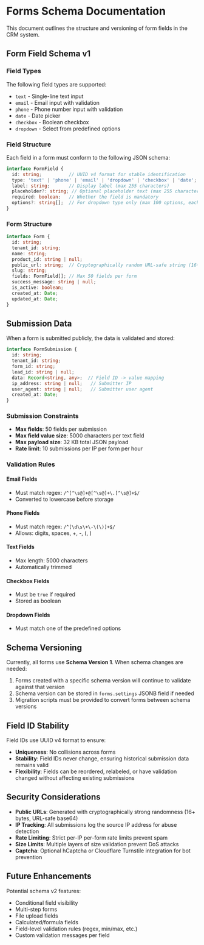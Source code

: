 # Forms Schema Documentation

This document outlines the structure and versioning of form fields in the CRM system.

## Form Field Schema v1

### Field Types

The following field types are supported:

- `text` - Single-line text input
- `email` - Email input with validation
- `phone` - Phone number input with validation
- `date` - Date picker
- `checkbox` - Boolean checkbox
- `dropdown` - Select from predefined options

### Field Structure

Each field in a form must conform to the following JSON schema:

```typescript
interface FormField {
  id: string;          // UUID v4 format for stable identification
  type: 'text' | 'phone' | 'email' | 'dropdown' | 'checkbox' | 'date';
  label: string;       // Display label (max 255 characters)
  placeholder?: string; // Optional placeholder text (max 255 characters)
  required: boolean;   // Whether the field is mandatory
  options?: string[];  // For dropdown type only (max 100 options, each max 255 chars)
}
```

### Form Structure

```typescript
interface Form {
  id: string;
  tenant_id: string;
  name: string;
  product_id: string | null;
  public_url: string;  // Cryptographically random URL-safe string (16+ bytes entropy)
  slug: string;
  fields: FormField[]; // Max 50 fields per form
  success_message: string | null;
  is_active: boolean;
  created_at: Date;
  updated_at: Date;
}
```

## Submission Data

When a form is submitted publicly, the data is validated and stored:

```typescript
interface FormSubmission {
  id: string;
  tenant_id: string;
  form_id: string;
  lead_id: string | null;
  data: Record<string, any>;  // Field ID -> value mapping
  ip_address: string | null;   // Submitter IP
  user_agent: string | null;   // Submitter user agent
  created_at: Date;
}
```

### Submission Constraints

- **Max fields**: 50 fields per submission
- **Max field value size**: 5000 characters per text field
- **Max payload size**: 32 KB total JSON payload
- **Rate limit**: 10 submissions per IP per form per hour

### Validation Rules

#### Email Fields
- Must match regex: `/^[^\s@]+@[^\s@]+\.[^\s@]+$/`
- Converted to lowercase before storage

#### Phone Fields
- Must match regex: `/^[\d\s\+\-\(\)]+$/`
- Allows: digits, spaces, +, -, (, )

#### Text Fields
- Max length: 5000 characters
- Automatically trimmed

#### Checkbox Fields
- Must be `true` if required
- Stored as boolean

#### Dropdown Fields
- Must match one of the predefined options

## Schema Versioning

Currently, all forms use **Schema Version 1**. When schema changes are needed:

1. Forms created with a specific schema version will continue to validate against that version
2. Schema version can be stored in `forms.settings` JSONB field if needed
3. Migration scripts must be provided to convert forms between schema versions

## Field ID Stability

Field IDs use UUID v4 format to ensure:
- **Uniqueness**: No collisions across forms
- **Stability**: Field IDs never change, ensuring historical submission data remains valid
- **Flexibility**: Fields can be reordered, relabeled, or have validation changed without affecting existing submissions

## Security Considerations

- **Public URLs**: Generated with cryptographically strong randomness (16+ bytes, URL-safe base64)
- **IP Tracking**: All submissions log the source IP address for abuse detection
- **Rate Limiting**: Strict per-IP per-form rate limits prevent spam
- **Size Limits**: Multiple layers of size validation prevent DoS attacks
- **Captcha**: Optional hCaptcha or Cloudflare Turnstile integration for bot prevention

## Future Enhancements

Potential schema v2 features:
- Conditional field visibility
- Multi-step forms
- File upload fields
- Calculated/formula fields
- Field-level validation rules (regex, min/max, etc.)
- Custom validation messages per field

